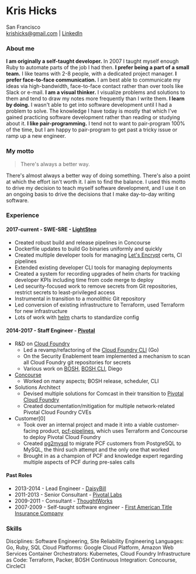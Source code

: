Kris Hicks  
===
San Francisco  
krishicks@gmail.com | [LinkedIn](https://www.linkedin.com/in/kris-hicks-a6123a161)

### About me

**I am originally a self-taught developer.** In 2007 I taught myself enough Ruby to automate parts of the job I had then.
**I prefer being a part of a small team.** I like teams with 2-8 people, with a dedicated project manager.
**I prefer face-to-face communication.** I am best able to communicate my ideas via high-bandwidth, face-to-face contact rather than over tools like Slack or e-mail.
**I am a visual thinker.** I visualize problems and solutions to them and tend to draw my notes more frequently than I write them.
**I learn by doing.** I wasn't able to get into software development until I had a problem to solve. The knowledge I have today is mostly that which I've gained practicing software development rather than reading or studying about it.
**I like pair-programming.** I tend not to want to pair-program 100% of the time, but I am happy to pair-program to get past a tricky issue or ramp up a new engineer.

### My motto

> There's always a better way.

There's almost always a better way of doing something. There's also a point at which the effort isn't worth it. I aim to find the balance. I used this motto to drive my decision to teach myself software development, and I use it on an ongoing basis to drive the decisions that I make day-to-day writing software.

### Experience

#### 2017-current - **SWE-SRE** - [LightStep](https://www.lightstep.com)

* Created robust build and release pipelines in Concourse
* Dockerfile updates to build Go binaries uniformly and quickly
* Created multiple developer tools for managing [Let's Encrypt](https://letsencrypt.org) certs, CI pipelines
* Extended existing developer CLI tools for managing deployments
* Created a system for recording upgrades of helm charts for tracking developer KPIs including time from code merge to deploy
* Led security-focused work to remove secrets from Git repositories, restrict secrets to least-privileged access
* Instrumental in transition to a monolithic Git repository
* Led conversion of existing infrastructure to Terraform, used Terraform for new infrastructure
* Lots of work with [helm](https://helm.sh) charts to standardize config

####  2014-2017 - **Staff Engineer** - [Pivotal](https://pivotal.io/)
* R&D on [Cloud Foundry](https://www.cloudfoundry.org)
  * Led a revamp/refactoring of the [Cloud Foundry CLI](https://github.com/cloudfoundry/cli) (Go)
  * On the Security Enablement team implemented a mechanism to scan all Cloud Foundry git repositories for secrets
  * Various work on [BOSH](https://github.com/cloudfoundry/bosh), [BOSH CLI](https://github.com/cloudfoundry/bosh-cli), Diego
* [Concourse](https://concourse-ci.org)
  * Worked on many aspects; BOSH release, scheduler, CLI
* Solutions Architect
  * Devised multiple solutions for Comcast in their transition to [Pivotal Cloud Foundry](https://pivotal.io/platform)
  * Created documentation/mitigation for multiple network-related Pivotal Cloud Foundry CVEs
* Customer[0]
  * Took over an internal project and made it into a viable customer-facing product, [pcf-pipelines](https://github.com/pivotal-cf/pcf-pipelines), which uses Terraform and Concourse to deploy Pivotal Cloud Foundry
  * Created [pg2mysql](https://github.com/pivotal-cf/pg2mysql) to migrate PCF customers from PostgreSQL to MySQL, the third such attempt and the only one that worked
  * Brought in as a champion of PCF and knowledge expert regarding multiple aspects of PCF during pre-sales calls

#### Past Roles

* 2013-2014 - Lead Engineer - [DaisyBill](https://www.daisybill.com)
* 2011-2013 - Senior Consultant - [Pivotal Labs](https://pivotal.io/labs)
* 2009-2011 - Consultant - [ThoughtWorks](https://www.thoughtworks.com)
* 2007-2009 - Self-taught software engineer - [First American Title Insurance Company](http://www.firstam.com)

### Skills

Disciplines: Software Engineering, Site Reliability Engineering
Languages: Go, Ruby, SQL
Cloud Platforms: Google Cloud Platform, Amazon Web Services
Container Orchestrators: Kubernetes, Cloud Foundry
Infrastructure as Code: Terraform, Packer, BOSH
Continuous Integration: Concourse, CircleCI
